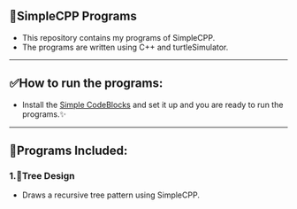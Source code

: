 ## 🌟SimpleCPP Programs

- This repository contains my programs of SimpleCPP.
- The programs are written using C++ and turtleSimulator.
---

## ✅How to run the programs:

- Install the [Simple CodeBlocks](https://www.cse.iitb.ac.in/~ranade/simplecpp/) and set it up and you are ready to run the programs.✨
---

## 📂Programs Included:

### 1.🌲Tree Design
- Draws a recursive tree pattern using SimpleCPP.

